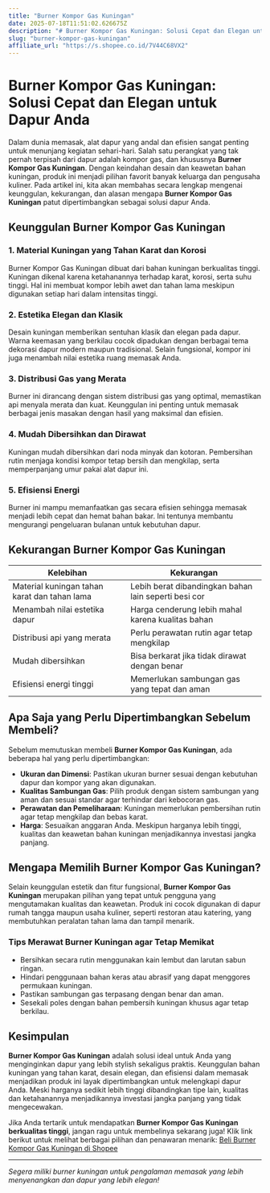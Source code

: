 ```yaml
---
title: "Burner Kompor Gas Kuningan"
date: 2025-07-18T11:51:02.626675Z
description: "# Burner Kompor Gas Kuningan: Solusi Cepat dan Elegan untuk Dapur Anda..."
slug: "burner-kompor-gas-kuningan"
affiliate_url: "https://s.shopee.co.id/7V44C68VX2"
---
```

# Burner Kompor Gas Kuningan: Solusi Cepat dan Elegan untuk Dapur Anda

Dalam dunia memasak, alat dapur yang andal dan efisien sangat penting untuk menunjang kegiatan sehari-hari. Salah satu perangkat yang tak pernah terpisah dari dapur adalah kompor gas, dan khususnya **Burner Kompor Gas Kuningan**. Dengan keindahan desain dan keawetan bahan kuningan, produk ini menjadi pilihan favorit banyak keluarga dan pengusaha kuliner. Pada artikel ini, kita akan membahas secara lengkap mengenai keunggulan, kekurangan, dan alasan mengapa **Burner Kompor Gas Kuningan** patut dipertimbangkan sebagai solusi dapur Anda.

## Keunggulan Burner Kompor Gas Kuningan

### 1. Material Kuningan yang Tahan Karat dan Korosi

Burner Kompor Gas Kuningan dibuat dari bahan kuningan berkualitas tinggi. Kuningan dikenal karena ketahanannya terhadap karat, korosi, serta suhu tinggi. Hal ini membuat kompor lebih awet dan tahan lama meskipun digunakan setiap hari dalam intensitas tinggi.

### 2. Estetika Elegan dan Klasik

Desain kuningan memberikan sentuhan klasik dan elegan pada dapur. Warna keemasan yang berkilau cocok dipadukan dengan berbagai tema dekorasi dapur modern maupun tradisional. Selain fungsional, kompor ini juga menambah nilai estetika ruang memasak Anda.

### 3. Distribusi Gas yang Merata

Burner ini dirancang dengan sistem distribusi gas yang optimal, memastikan api menyala merata dan kuat. Keunggulan ini penting untuk memasak berbagai jenis masakan dengan hasil yang maksimal dan efisien.

### 4. Mudah Dibersihkan dan Dirawat

Kuningan mudah dibersihkan dari noda minyak dan kotoran. Pembersihan rutin menjaga kondisi kompor tetap bersih dan mengkilap, serta memperpanjang umur pakai alat dapur ini.

### 5. Efisiensi Energi

Burner ini mampu memanfaatkan gas secara efisien sehingga memasak menjadi lebih cepat dan hemat bahan bakar. Ini tentunya membantu mengurangi pengeluaran bulanan untuk kebutuhan dapur.

## Kekurangan Burner Kompor Gas Kuningan

| Kelebihan | Kekurangan |
|--------------|--------------|
| Material kuningan tahan karat dan tahan lama | Lebih berat dibandingkan bahan lain seperti besi cor |
| Menambah nilai estetika dapur | Harga cenderung lebih mahal karena kualitas bahan |
| Distribusi api yang merata | Perlu perawatan rutin agar tetap mengkilap |
| Mudah dibersihkan | Bisa berkarat jika tidak dirawat dengan benar |
| Efisiensi energi tinggi | Memerlukan sambungan gas yang tepat dan aman |

## Apa Saja yang Perlu Dipertimbangkan Sebelum Membeli?

Sebelum memutuskan membeli **Burner Kompor Gas Kuningan**, ada beberapa hal yang perlu dipertimbangkan:

- **Ukuran dan Dimensi**: Pastikan ukuran burner sesuai dengan kebutuhan dapur dan kompor yang akan digunakan.
- **Kualitas Sambungan Gas**: Pilih produk dengan sistem sambungan yang aman dan sesuai standar agar terhindar dari kebocoran gas.
- **Perawatan dan Pemeliharaan**: Kuningan memerlukan pembersihan rutin agar tetap mengkilap dan bebas karat.
- **Harga**: Sesuaikan anggaran Anda. Meskipun harganya lebih tinggi, kualitas dan keawetan bahan kuningan menjadikannya investasi jangka panjang.

## Mengapa Memilih Burner Kompor Gas Kuningan?

Selain keunggulan estetik dan fitur fungsional, **Burner Kompor Gas Kuningan** merupakan pilihan yang tepat untuk pengguna yang mengutamakan kualitas dan keawetan. Produk ini cocok digunakan di dapur rumah tangga maupun usaha kuliner, seperti restoran atau katering, yang membutuhkan peralatan tahan lama dan tampil menarik.

### Tips Merawat Burner Kuningan agar Tetap Memikat

- Bersihkan secara rutin menggunakan kain lembut dan larutan sabun ringan.
- Hindari penggunaan bahan keras atau abrasif yang dapat menggores permukaan kuningan.
- Pastikan sambungan gas terpasang dengan benar dan aman.
- Sesekali poles dengan bahan pembersih kuningan khusus agar tetap berkilau.

## Kesimpulan

**Burner Kompor Gas Kuningan** adalah solusi ideal untuk Anda yang menginginkan dapur yang lebih stylish sekaligus praktis. Keunggulan bahan kuningan yang tahan karat, desain elegan, dan efisiensi dalam memasak menjadikan produk ini layak dipertimbangkan untuk melengkapi dapur Anda. Meski harganya sedikit lebih tinggi dibandingkan tipe lain, kualitas dan ketahanannya menjadikannya investasi jangka panjang yang tidak mengecewakan.

Jika Anda tertarik untuk mendapatkan **Burner Kompor Gas Kuningan berkualitas tinggi**, jangan ragu untuk membelinya sekarang juga! Klik link berikut untuk melihat berbagai pilihan dan penawaran menarik: [Beli Burner Kompor Gas Kuningan di Shopee](https://s.shopee.co.id/7V44C68VX2)

---

*Segera miliki burner kuningan untuk pengalaman memasak yang lebih menyenangkan dan dapur yang lebih elegan!*